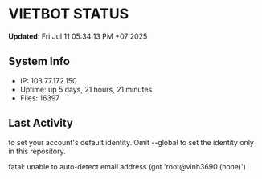 # VIETBOT STATUS
**Updated**: Fri Jul 11 05:34:13 PM +07 2025

## System Info
- IP: 103.77.172.150
- Uptime: up 5 days, 21 hours, 21 minutes
- Files: 16397

## Last Activity

to set your account's default identity.
Omit --global to set the identity only in this repository.

fatal: unable to auto-detect email address (got 'root@vinh3690.(none)')
